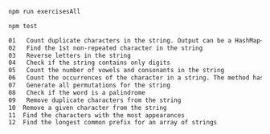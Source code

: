 

```sh
npm run exercisesAll 
```


```sh
npm test   
```





<!-- #It's a plan: -->
```sh
01   Count duplicate characters in the string. Output can be a HashMap<String, Integer> or whatever container you like) 
02   Find the 1st non-repeated character in the string 
03   Reverse letters in the string
04   Check if the string contains only digits
05   Count the number of vowels and consonants in the string
06   Count the occurrences of the character in a string. The method has 2 params character and word
07   Generate all permutations for the string
08   Check if the word is a palindrome
09   Remove duplicate characters from the string
10  Remove a given character from the string
11  Find the characters with the most appearances
12  Find the longest common prefix for an array of strings
```
<!-- UPDATE:
#The basic plan is done. Now I am starting to automation testing.  -->